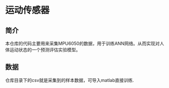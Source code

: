 # 运动传感器
## 简介
本仓库的代码主要用来采集MPU6050的数据，用于训练ANN网络。从而实现对人体运动状态的一个预测评估实验模型。

## 数据
仓库目录下的csv就是采集到的样本数据，可导入matlab直接训练.